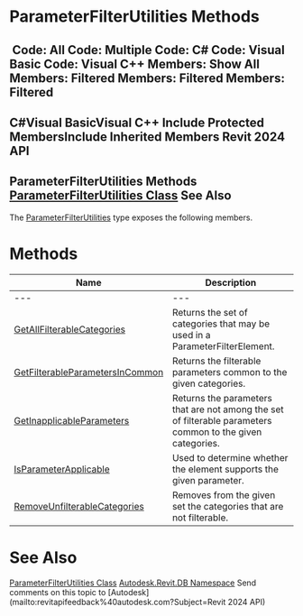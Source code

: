 # ParameterFilterUtilities Methods

﻿
 Code: All Code: Multiple Code: C# Code: Visual Basic Code: Visual C++  Members: Show All Members: Filtered Members: Filtered Members: Filtered   
---  
C#Visual BasicVisual C++
Include Protected MembersInclude Inherited Members
Revit 2024 API  
---  
ParameterFilterUtilities Methods  
[ParameterFilterUtilities Class](50afdc29-3a0c-e3d9-c547-0fcdb40d3ce8.md "ParameterFilterUtilities Class") See Also  
---  
The [ParameterFilterUtilities](50afdc29-3a0c-e3d9-c547-0fcdb40d3ce8.md "ParameterFilterUtilities Class") type exposes the following members.
# Methods
| Name | Description |
| --- | --- |
| --- | --- | --- |
| [GetAllFilterableCategories](5dc40235-09fe-d2e4-5ca3-399519fe0255.md "GetAllFilterableCategories Method") | Returns the set of categories that may be used in a ParameterFilterElement. |
| [GetFilterableParametersInCommon](7ea624c7-2c0d-c9bb-3b2c-1ac798cf6606.md "GetFilterableParametersInCommon Method") | Returns the filterable parameters common to the given categories. |
| [GetInapplicableParameters](5b7a1f72-6095-4137-9838-a7b6564624f4.md "GetInapplicableParameters Method") | Returns the parameters that are not among the set of filterable parameters common to the given categories. |
| [IsParameterApplicable](b8d82e63-1ecd-75c8-d28e-e03d9cc0675c.md "IsParameterApplicable Method") | Used to determine whether the element supports the given parameter. |
| [RemoveUnfilterableCategories](21cd2cd7-3054-d114-1f32-efbbfd069ef0.md "RemoveUnfilterableCategories Method") | Removes from the given set the categories that are not filterable. |

# See Also
[ParameterFilterUtilities Class](50afdc29-3a0c-e3d9-c547-0fcdb40d3ce8.md "ParameterFilterUtilities Class")
[Autodesk.Revit.DB Namespace](87546ba7-461b-c646-cbb1-2cb8f5bff8b2.md "Autodesk.Revit.DB Namespace")
Send comments on this topic to [Autodesk](mailto:revitapifeedback%40autodesk.com?Subject=Revit 2024 API)